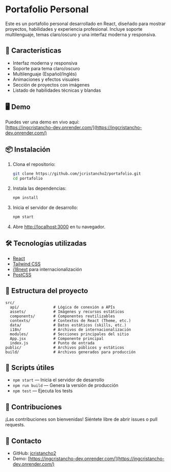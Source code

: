 # Portafolio Personal

Este es un portafolio personal desarrollado en React, diseñado para mostrar proyectos, habilidades y experiencia profesional. Incluye soporte multilenguaje, temas claro/oscuro y una interfaz moderna y responsiva.

## 🚀 Características

- Interfaz moderna y responsiva
- Soporte para tema claro/oscuro
- Multilenguaje (Español/Inglés)
- Animaciones y efectos visuales
- Sección de proyectos con imágenes
- Listado de habilidades técnicas y blandas

## 🖥️ Demo

Puedes ver una demo en vivo aquí:  
[https://ingcristancho-dev.onrender.com/](https://ingcristancho-dev.onrender.com/)

## 📦 Instalación

1. Clona el repositorio:

   ```bash
   git clone https://github.com/jcristancho2/portafolio.git
   cd portafolio
   ```

2. Instala las dependencias:

   ```bash
   npm install
   ```

3. Inicia el servidor de desarrollo:

   ```bash
   npm start
   ```

4. Abre [http://localhost:3000](http://localhost:3000) en tu navegador.

## 🛠️ Tecnologías utilizadas

- [React](https://reactjs.org/)
- [Tailwind CSS](https://tailwindcss.com/)
- [i18next](https://www.i18next.com/) para internacionalización
- [PostCSS](https://postcss.org/)

## 📂 Estructura del proyecto

```
src/
  api/               # Lógica de conexión a APIs
  assets/            # Imágenes y recursos estáticos
  components/        # Componentes reutilizables
  contexts/          # Contextos de React (Theme, etc.)
  data/              # Datos estáticos (skills, etc.)
  i18n/              # Archivos de internacionalización
  modules/           # Secciones principales del sitio
  App.jsx            # Componente principal
  index.js           # Punto de entrada
public/              # Archivos públicos y estáticos
build/               # Archivos generados para producción
```

## 📄 Scripts útiles

- `npm start` — Inicia el servidor de desarrollo
- `npm run build` — Genera la versión de producción
- `npm test` — Ejecuta los tests

## 🤝 Contribuciones

¡Las contribuciones son bienvenidas! Siéntete libre de abrir issues o pull requests.

## 📧 Contacto

- GitHub: [jcristancho2](https://github.com/jcristancho2)
- Demo: [https://ingcristancho-dev.onrender.com/](https://ingcristancho-dev.onrender.com/)
